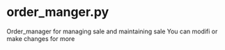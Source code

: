 # order_manger.py
Order_manager for managing sale and maintaining sale 
You can modifi or make changes for more 
